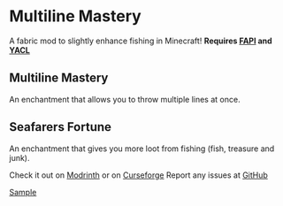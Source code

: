 # Multiline Mastery
A fabric mod to slightly enhance fishing in Minecraft!
**Requires [FAPI](<https://modrinth.com/mod/fabric-api>) and [YACL](<https://modrinth.com/mod/yacl>)**
## Multiline Mastery
An enchantment that allows you to throw multiple lines at once.
## Seafarers Fortune
An enchantment that gives you more loot from fishing (fish, treasure and junk).

Check it out on [Modrinth](<https://modrinth.com/mod/multiline-mastery>) or on [Curseforge](<https://www.curseforge.com/minecraft/mc-mods/multiline-mastery>)
Report any issues at [GitHub](<https://github.com/GravityCY/FishingButGood>)

[Sample](https://i.ibb.co/nfJ6P1Z/output.gif)